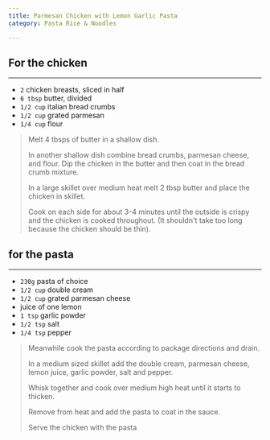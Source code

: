 ```yaml
---
title: Parmesan Chicken with Lemon Garlic Pasta 
category: Pasta Rice & Noodles

--- 
```


## For the chicken

---

* `2` chicken breasts, sliced in half
* `6 tbsp` butter, divided
* `1/2 cup` italian bread crumbs
* `1/2 cup` grated parmesan
* `1/4 cup` flour

> Melt 4 tbsps of butter in a shallow dish.
>
> In another shallow dish combine bread crumbs, parmesan cheese, and flour. Dip the chicken in the butter and then coat in the bread crumb mixture.
>
> In a large skillet over medium heat melt 2 tbsp butter and place the chicken in skillet.
>
> Cook on each side for about 3-4 minutes until the outside is crispy and the chicken is cooked throughout. (It shouldn't take too long because the chicken should be thin).

## for the pasta

---

* `230g` pasta of choice
* `1/2 cup` double cream
* `1/2 cup` grated parmesan cheese
* juice of one lemon
* `1 tsp` garlic powder
* `1/2 tsp` salt
* `1/4 tsp` pepper
 
> Meanwhile cook the pasta according to package directions and drain.
>
> In a medium sized skillet add the double cream, parmesan cheese, lemon juice, garlic powder, salt and pepper.
>
> Whisk together and cook over medium high heat until it starts to thicken.
>
> Remove from heat and add the pasta to coat in the sauce.
>
> Serve the chicken with the pasta